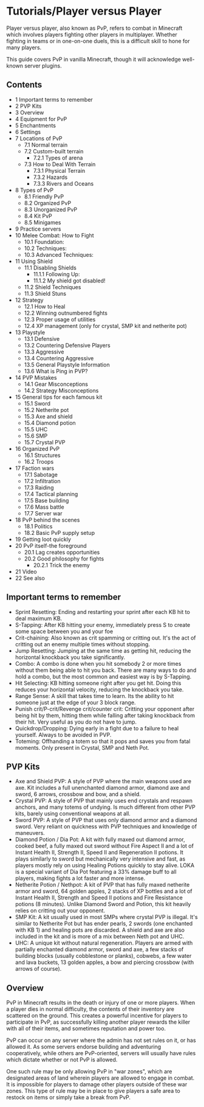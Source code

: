 # Tutorials/Player versus Player
Player versus player, also known as PvP, refers to combat in Minecraft which involves players fighting other players in multiplayer. Whether fighting in teams or in one-on-one duels, this is a difficult skill to hone for many players.

This guide covers PvP in vanilla Minecraft, though it will acknowledge well-known server plugins.

## Contents
- 1 Important terms to remember
- 2 PVP Kits
- 3 Overview
- 4 Equipment for PvP
- 5 Enchantments
- 6 Settings
- 7 Locations of PvP
	- 7.1 Normal terrain
	- 7.2 Custom-built terrain
		- 7.2.1 Types of arena
	- 7.3 How to Deal With Terrain
		- 7.3.1 Physical Terrain
		- 7.3.2 Hazards
		- 7.3.3 Rivers and Oceans
- 8 Types of PvP
	- 8.1 Friendly PvP
	- 8.2 Organized PvP
	- 8.3 Unorganized PvP
	- 8.4 Kit PvP
	- 8.5 Minigames
- 9 Practice servers
- 10 Melee Combat: How to Fight
	- 10.1 Foundation:
	- 10.2 Techniques:
	- 10.3 Advanced Techniques:
- 11 Using Shield
	- 11.1 Disabling Shields
		- 11.1.1 Following Up:
		- 11.1.2 My shield got disabled!
	- 11.2 Shield Techniques
	- 11.3 Shield Stuns
- 12 Strategy
	- 12.1 How to Heal
	- 12.2 Winning outnumbered fights
	- 12.3 Proper usage of utilities
	- 12.4 XP management (only for crystal, SMP kit and netherite pot)
- 13 Playstyle
	- 13.1 Defensive
	- 13.2 Countering Defensive Players
	- 13.3 Aggressive
	- 13.4 Countering Aggressive
	- 13.5 General Playstyle Information
	- 13.6 What is Ping in PVP?
- 14 PVP Mistakes
	- 14.1 Gear Misconceptions
	- 14.2 Strategy Misconceptions
- 15 General tips for each famous kit
	- 15.1 Sword
	- 15.2 Netherite pot
	- 15.3 Axe and shield
	- 15.4 Diamond potion
	- 15.5 UHC
	- 15.6 SMP
	- 15.7 Crystal PVP
- 16 Organized PvP
	- 16.1 Structures
	- 16.2 Troops
- 17 Faction wars
	- 17.1 Sabotage
	- 17.2 Infiltration
	- 17.3 Raiding
	- 17.4 Tactical planning
	- 17.5 Base building
	- 17.6 Mass battle
	- 17.7 Server war
- 18 PvP behind the scenes
	- 18.1 Politics
	- 18.2 Basic PvP supply setup
- 19 Getting loot quickly
- 20 PvP itself-the foreground
	- 20.1 Lag creates opportunities
	- 20.2 Good philosophy for fights
		- 20.2.1 Trick the enemy
- 21 Video
- 22 See also

## Important terms to remember
- Sprint Resetting: Ending and restarting your sprint after each KB hit to deal maximum KB.
- S-Tapping: After KB hitting your enemy, immediately press S to create some space between you and your foe
- Crit-chaining: Also known as crit spamming or critting out. It's the act of critting out an enemy multiple times without stopping.
- Jump Resetting: Jumping at the same time as getting hit, reducing the horizontal knockback you take significantly.
- Combo: A combo is done when you hit somebody 2 or more times without them being able to hit you back. There are many ways to do and hold a combo, but the most common and easiest way is by S-Tapping.
- Hit Selecting: KB hitting someone right after you get hit. Doing this reduces your horizontal velocity, reducing the knockback you take.
- Range Sense: A skill that takes time to learn. Its the ability to hit someone just at the edge of your 3 block range.
- Punish crit/P-crit/Revenge crit/counter crit: Critting your opponent after being hit by them, hitting them while falling after taking knockback from their hit. Very useful as you do not have to jump.
- Quickdrop/Dropping: Dying early in a fight due to a failure to heal yourself. Always to be avoided in PVP.
- Toteming: Offhanding a totem so that it pops and saves you from fatal moments. Only present in Crystal, SMP and Neth Pot.

## PVP Kits
- Axe and Shield PVP: A style of PVP where the main weapons used are axe. Kit includes a full unenchanted diamond armor, diamond axe and sword, 6 arrows, crossbow and bow, and a shield.
- Crystal PVP: A style of PVP that mainly uses end crystals and respawn anchors, and many totems of undying. Is much different from other PVP kits, barely using conventional weapons at all.
- Sword PVP: A style of PVP that uses only diamond armor and a diamond sword. Very reliant on quickness with PVP techniques and knowledge of maneuvers.
- Diamond Potion / Dia Pot: A kit with fully maxed out diamond armor, cooked beef, a fully maxed out sword without Fire Aspect II and a lot of Instant Health II, Strength II, Speed II and Regeneration II potions. It plays similarly to sword but mechanically very intensive and fast, as players mostly rely on using Healing Potions quickly to stay alive. LOKA is a special variant of Dia Pot featuring a 33% damage buff to all players, making fights a lot faster and more intense.
- Netherite Potion / Nethpot: A kit of PVP that has fully maxed netherite armor and sword, 64 golden apples, 2 stacks of XP bottles and a lot of Instant Health II, Strength and Speed II potions and Fire Resistance potions (8 minutes). Unlike Diamond Sword and Potion, this kit heavily relies on critting out your opponent.
- SMP Kit: A kit usually used in most SMPs where crystal PVP is illegal. It's similar to Netherite Pot but has ender pearls, 2 swords (one enchanted with KB 1) and healing pots are discarded. A shield and axe are also included in the kit and is more of a mix between Neth pot and UHC.
- UHC: A unique kit without natural regeneration. Players are armed with partially enchanted diamond armor, sword and axe, a few stacks of building blocks (usually cobblestone or planks), cobwebs, a few water and lava buckets, 13 golden apples, a bow and piercing crossbow (with arrows of course).

## Overview
PvP in Minecraft results in the death or injury of one or more players. When a player dies in normal difficulty, the contents of their inventory are scattered on the ground. This creates a powerful incentive for players to participate in PvP, as successfully killing another player rewards the killer with all of their items, and sometimes reputation and power too.

PvP can occur on any server where the admin has not set rules on it, or has allowed it. As some servers endorse building and adventuring cooperatively, while others are PvP-oriented, servers will usually have rules which dictate whether or not PvP is allowed. 

One such rule may be only allowing PvP in "war zones", which are designated areas of land wherein players are allowed to engage in combat. It is impossible for players to damage other players outside of these war zones. This type of rule may be in place to give players a safe area to restock on items or simply take a break from PvP.

